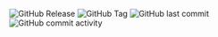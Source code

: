 ![GitHub Release](https://img.shields.io/github/v/release/cwmkt/changelog)
![GitHub Tag](https://img.shields.io/github/v/tag/cwmkt/changelog)
![GitHub last commit](https://img.shields.io/github/last-commit/cwmkt/changelog)
![GitHub commit activity](https://img.shields.io/github/commit-activity/w/cwmkt/changelog)
